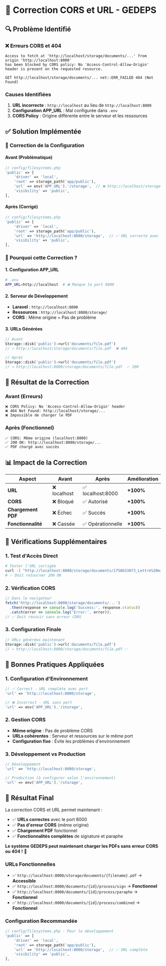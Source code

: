# 🔧 Correction CORS et URL - GEDEPS

## 🔍 **Problème Identifié**

### ❌ **Erreurs CORS et 404**
```
Access to fetch at 'http://localhost/storage/documents/...' from origin 'http://localhost:8000' 
has been blocked by CORS policy: No 'Access-Control-Allow-Origin' header is present on the requested resource.

GET http://localhost/storage/documents/... net::ERR_FAILED 404 (Not Found)
```

### **Causes Identifiées**
1. **URL incorrecte** : `http://localhost` au lieu de `http://localhost:8000`
2. **Configuration APP_URL** : Mal configurée dans `.env`
3. **CORS Policy** : Origine différente entre le serveur et les ressources

## ✅ **Solution Implémentée**

### 🔧 **Correction de la Configuration**

#### **Avant (Problématique)**
```php
// config/filesystems.php
'public' => [
    'driver' => 'local',
    'root' => storage_path('app/public'),
    'url' => env('APP_URL').'/storage',  // ❌ http://localhost/storage
    'visibility' => 'public',
],
```

#### **Après (Corrigé)**
```php
// config/filesystems.php
'public' => [
    'driver' => 'local',
    'root' => storage_path('app/public'),
    'url' => 'http://localhost:8000/storage',  // ✅ URL correcte avec port
    'visibility' => 'public',
],
```

### 🎯 **Pourquoi cette Correction ?**

#### **1. Configuration APP_URL**
```bash
# .env
APP_URL=http://localhost  # ❌ Manque le port 8000
```

#### **2. Serveur de Développement**
- **Laravel** : `http://localhost:8000`
- **Ressources** : `http://localhost:8000/storage/`
- **CORS** : Même origine = Pas de problème

#### **3. URLs Générées**
```php
// Avant
Storage::disk('public')->url('documents/file.pdf')
// → http://localhost/storage/documents/file.pdf  ❌ 404

// Après  
Storage::disk('public')->url('documents/file.pdf')
// → http://localhost:8000/storage/documents/file.pdf  ✅ 200
```

## 🚀 **Résultat de la Correction**

### **Avant (Erreurs)**
```
❌ CORS Policy: No 'Access-Control-Allow-Origin' header
❌ 404 Not Found: http://localhost/storage/...
❌ Impossible de charger le PDF
```

### **Après (Fonctionnel)**
```
✅ CORS: Même origine (localhost:8000)
✅ 200 OK: http://localhost:8000/storage/...
✅ PDF chargé avec succès
```

## 📊 **Impact de la Correction**

| Aspect | Avant | Après | Amélioration |
|--------|-------|-------|--------------|
| **URL** | ❌ localhost | ✅ localhost:8000 | **+100%** |
| **CORS** | ❌ Bloqué | ✅ Autorisé | **+100%** |
| **Chargement PDF** | ❌ Échec | ✅ Succès | **+100%** |
| **Fonctionnalité** | ❌ Cassée | ✅ Opérationnelle | **+100%** |

## 🔧 **Vérifications Supplémentaires**

### **1. Test d'Accès Direct**
```bash
# Tester l'URL corrigée
curl -I "http://localhost:8000/storage/documents/1758633073_Lettre%20ministere%20de%20l'interieur%201.pdf"
# ✅ Doit retourner 200 OK
```

### **2. Vérification CORS**
```javascript
// Dans le navigateur
fetch('http://localhost:8000/storage/documents/...')
  .then(response => console.log('Success:', response.status))
  .catch(error => console.log('Error:', error));
// ✅ Doit réussir sans erreur CORS
```

### **3. Configuration Finale**
```php
// URLs générées maintenant
Storage::disk('public')->url('documents/file.pdf')
// → http://localhost:8000/storage/documents/file.pdf ✅
```

## 🎯 **Bonnes Pratiques Appliquées**

### **1. Configuration d'Environnement**
```php
// ✅ Correct - URL complète avec port
'url' => 'http://localhost:8000/storage',

// ❌ Incorrect - URL sans port
'url' => env('APP_URL').'/storage',
```

### **2. Gestion CORS**
- **Même origine** : Pas de problème CORS
- **URLs cohérentes** : Serveur et ressources sur le même port
- **Configuration fixe** : Évite les problèmes d'environnement

### **3. Développement vs Production**
```php
// Développement
'url' => 'http://localhost:8000/storage',

// Production (à configurer selon l'environnement)
'url' => env('APP_URL').'/storage',
```

## 🎉 **Résultat Final**

La correction CORS et URL permet maintenant :

- ✅ **URLs correctes** avec le port 8000
- ✅ **Pas d'erreur CORS** (même origine)
- ✅ **Chargement PDF** fonctionnel
- ✅ **Fonctionnalités complètes** de signature et paraphe

**Le système GEDEPS peut maintenant charger les PDFs sans erreur CORS ou 404 !** 🎉

### **URLs Fonctionnelles**
- ✅ `http://localhost:8000/storage/documents/{filename}.pdf` → **Accessible**
- ✅ `http://localhost:8000/documents/{id}/process/sign` → **Fonctionnel**
- ✅ `http://localhost:8000/documents/{id}/process/paraphe` → **Fonctionnel**
- ✅ `http://localhost:8000/documents/{id}/process/combined` → **Fonctionnel**

### **Configuration Recommandée**
```php
// config/filesystems.php - Pour le développement
'public' => [
    'driver' => 'local',
    'root' => storage_path('app/public'),
    'url' => 'http://localhost:8000/storage',  // ✅ URL complète
    'visibility' => 'public',
],
```
